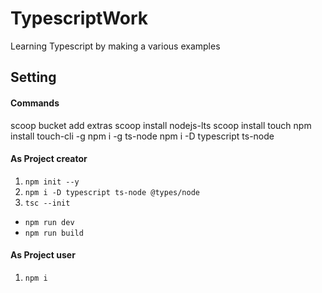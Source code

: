 # TypescriptWork

 Learning Typescript by making a various examples
 
 
## Setting

#### Commands
scoop bucket add extras
scoop install nodejs-lts
scoop install touch
npm install touch-cli -g
npm i -g ts-node
npm i -D typescript ts-node

#### As Project creator
1. `npm init --y`
2. `npm i -D typescript ts-node @types/node`
3. `tsc --init`
- `npm run dev`
- `npm run build`

#### As Project user
1. `npm i`
